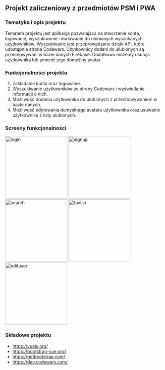 ## Projekt zaliczeniowy z przedmiotów PSM i PWA

### Tematyka i opis projektu
 Tematem projektu jest aplikacja pozwalająca na stworzenie konta, logowanie, wyszukiwanie i dodawanie do ulubionych wyszukanych użytkowników. Wyszukiwanie jest przeprowadzane dzięki API, które udostępnia strona Codewars. Użytkownicy dodani do ulubionych są przechowywani w bazie danych Firebase. Dodatkowo możemy usunąć użytkownika lub zmienić jego domyślny avatar.




### Funkcjonalności projektu
1. Zakładanie konta oraz logowanie.
2. Wyszukiwanie użytkowników ze strony Codewars i wyświetlanie informacji o nich.
3. Możliwość dodania użytkownika do ulubionych z przechowywaniem w bazie danych.
4. Możliwość edytowania domyślnego avataru użytkownika oraz usuwanie użytkownika z listy ulubionych.

### Screeny funkcjonalności
<img src="https://cdn.discordapp.com/attachments/588323428390666261/706204367757377616/unknown.png" alt="login" width="200"/> 
<img src="https://cdn.discordapp.com/attachments/588323428390666261/706204512939016212/unknown.png" alt="signup" width="200"/> 
<img src="https://cdn.discordapp.com/attachments/588323428390666261/706205481844211832/unknown.png" alt="search" width="200"/> 
<img src="https://cdn.discordapp.com/attachments/588323428390666261/706205953493827674/unknown.png" alt="favlist" width="200"/> 
<img src="https://cdn.discordapp.com/attachments/588323428390666261/706205969318936647/unknown.png" alt="edituser" width="200"/> 

### Składowe projektu
* https://vuejs.org/
* https://bootstrap-vue.org/
* https://getbootstrap.com/
* https://dev.codewars.com/
